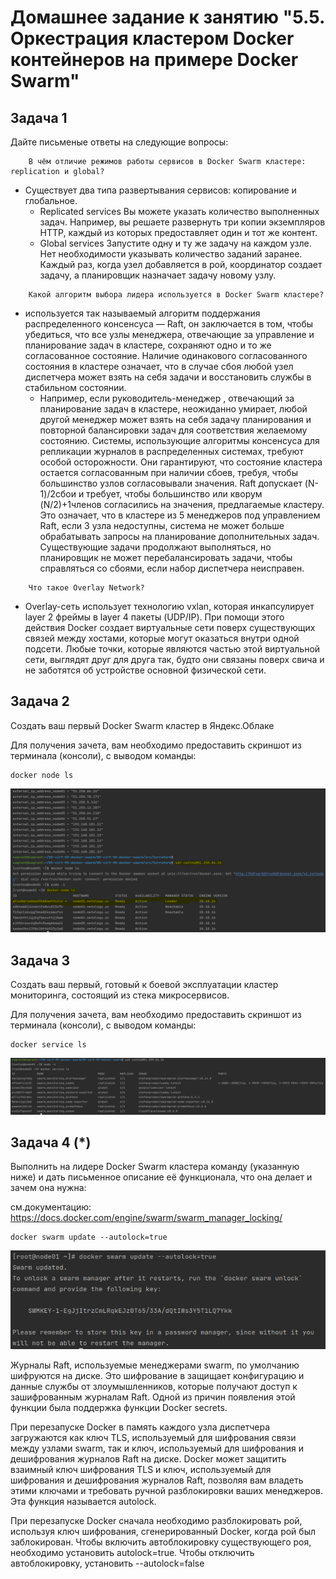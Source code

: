 # Домашнее задание к занятию "5.5. Оркестрация кластером Docker контейнеров на примере Docker Swarm"

## Задача 1

Дайте письменые ответы на следующие вопросы:

```
    В чём отличие режимов работы сервисов в Docker Swarm кластере: replication и global?
```
- Существует два типа развертывания сервисов: копирование и глобальное.
   - Replicated services
    Вы можете указать количество выполненных задач. Например, вы решаете развернуть три копии экземпляров HTTP, каждый из которых предоставляет один и тот же контент.
   - Global services
    Запустите одну и ту же задачу на каждом узле. Нет необходимости указывать количество заданий заранее. Каждый раз, когда узел добавляется в рой, координатор создает задачу, а планировщик назначает задачу новому узлу.
```
    Какой алгоритм выбора лидера используется в Docker Swarm кластере?
```
- используется так называемый алгоритм поддержания распределенного консенсуса — Raft, он заключается в том, чтобы убедиться, что все узлы менеджера, отвечающие за управление и планирование задач в кластере, сохраняют одно и то же согласованное состояние.
Наличие одинакового согласованного состояния в кластере означает, что в случае сбоя любой узел диспетчера может взять на себя задачи и восстановить службы в стабильном состоянии. 
  - Например, если руководитель-менеджер , отвечающий за планирование задач в кластере, неожиданно умирает, любой другой менеджер может взять на себя задачу планирования и повторной балансировки задач для соответствия желаемому состоянию.
Системы, использующие алгоритмы консенсуса для репликации журналов в распределенных системах, требуют особой осторожности. Они гарантируют, что состояние кластера остается согласованным при наличии сбоев, требуя, чтобы большинство узлов согласовывали значения.
Raft допускает (N-1)/2сбои и требует, чтобы большинство или кворум (N/2)+1членов согласились на значения, предлагаемые кластеру. Это означает, что в кластере из 5 менеджеров под управлением Raft, если 3 узла недоступны, система не может больше обрабатывать запросы на планирование дополнительных задач. Существующие задачи продолжают выполняться, но планировщик не может перебалансировать задачи, чтобы справляться со сбоями, если набор диспетчера неисправен.
```
    Что такое Overlay Network?
```
- Overlay-сеть использует технологию vxlan, которая инкапсулирует layer 2 фреймы в layer 4 пакеты (UDP/IP). При помощи этого действия Docker создает виртуальные сети поверх существующих связей между хостами, которые могут оказаться внутри одной подсети. Любые точки, которые являются частью этой виртуальной сети, выглядят друг для друга так, будто они связаны поверх свича и не заботятся об устройстве основной физической сети.

## Задача 2

Создать ваш первый Docker Swarm кластер в Яндекс.Облаке

Для получения зачета, вам необходимо предоставить скриншот из терминала (консоли), с выводом команды:
```
docker node ls
```
![img_12.png](img_12.png)
## Задача 3

Создать ваш первый, готовый к боевой эксплуатации кластер мониторинга, состоящий из стека микросервисов.

Для получения зачета, вам необходимо предоставить скриншот из терминала (консоли), с выводом команды:
```
docker service ls
```
![img_13.png](img_13.png)

## Задача 4 (*)

Выполнить на лидере Docker Swarm кластера команду (указанную ниже) и дать письменное описание её функционала, что она делает и зачем она нужна:

см.документацию: https://docs.docker.com/engine/swarm/swarm_manager_locking/
```
docker swarm update --autolock=true
```
![img_14.png](img_14.png)

Журналы Raft, используемые менеджерами swarm, по умолчанию шифруются на диске. Это шифрование в защищает конфигурацию и данные службы от злоумышленников, которые получают доступ к зашифрованным журналам Raft. Одной из причин появления этой функции была поддержка функции Docker secrets.

При перезапуске Docker в память каждого узла диспетчера загружаются как ключ TLS, используемый для шифрования связи между узлами swarm, так и ключ, используемый для шифрования и дешифрования журналов Raft на диске. Docker может защитить взаимный ключ шифрования TLS и ключ, используемый для шифрования и дешифрования журналов Raft, позволяя вам владеть этими ключами и требовать ручной разблокировки ваших менеджеров. Эта функция называется autolock.

При перезапуске Docker сначала необходимо разблокировать рой, используя ключ шифрования, сгенерированный Docker, когда рой был заблокирован.
Чтобы включить автоблокировку существующего роя, необходимо установить autolock=true.
Чтобы отключить автоблокировку, установить --autolock=false
